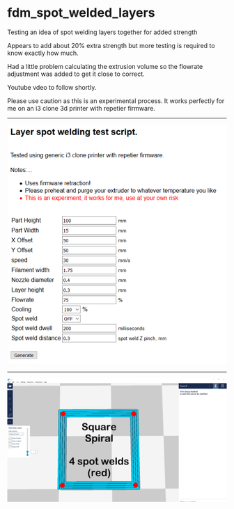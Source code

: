 # fdm_spot_welded_layers
Testing an idea of spot welding layers together for added strength

Appears to add about 20% extra strength but more testing is required to know exactly how much.

Had a little problem calculating the extrusion volume so the flowrate adjustment was added to get it close to correct.

Youtube vdeo to follow shortly.

Please use caution as this is an experimental process. It works perfectly for me on an i3 clone 3d printer with repetier firmware.

---

![alt text](https://raw.githubusercontent.com/boy1dr/fdm_spot_welded_layers/master/script.PNG "The script")

---
![alt text](https://raw.githubusercontent.com/boy1dr/fdm_spot_welded_layers/master/layer.png "An example layer")
